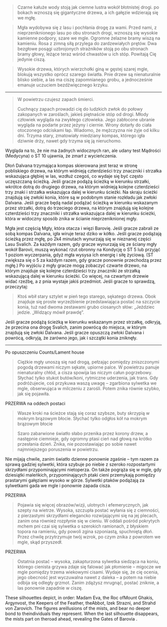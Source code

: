 
>Czarne kałuże wody stoją jak ciemne lustra wokół błotnistej drogi.
> po bokach wznoszą się gigantyczne drzewa, a ich gałęzie wdzierają się we mgłę.

> Mgła wydobywa się z lasu i pochłania drogę za wami. Przed nami, z nieprzeniknionego lasu po obu stronach drogi, wznoszą się wysokie kamienne podpory, szare we mgle. Ogromne żelazne bramy wiszą na kamieniu. Rosa z zimną siłą przylega do zardzewiałych prętów. Dwa bezgłowe posągi uzbrojonych strażników stoją po obu stronach bramy
głowy, leżące teraz wśród chwastów u ich stóp. Powitają Cię jedynie ciszą.

>Wysokie drzewa, których wierzchołki giną w gęstej szarej mgle, blokują wszystko oprócz szarego światła. 
>Pnie drzew są nienaturalnie blisko siebie, a las ma ciszę zapomnianego grobu, a jednocześnie emanuje uczuciem bezdźwięcznego krzyku.

----------


>W powietrzu czujesz zapach śmierci.
>
>Cuchnący zapach prowadzi cię do ludzkich zwłok do połowy zakopanych w zaroślach, jakieś piętnaście stóp od drogi. 
>Młody człowiek wygląda na zwykłego człowieka. 
>Jego zabłocone ubranie wygląda na podarte przez jeżyny i ciernie. 
>Wrony dotarły do ciała otoczonego odciskami łap. Wiadomo, że mężczyzna nie żyje od kilku dni.
>Trzyma stary, zmatowiały miedziany kompas, którego igła dziwnie drży, nawet gdy trzyma się ją nieruchomo.

Wygląda na to, że nie ma żadnych widocznych ran, ale udany test Mądrości (Medycyna) o ST 10 ujawnia, że zmarł z wycieńczenia.

Dłoń Dalvana trzymająca kompas skierowana jest teraz w stronę pobliskiego drzewa, na którym widnieją czterdzieści trzy znaczniki i strzałka wskazująca głębiej w las, wzdłuż czegoś, co wydaje się być często uczęszczaną ścieżką.
Jeśli gracze podążą ścieżką w kierunku strzałki, wkrótce dotrą do drugiego drzewa, na którym widnieją kolejne czterdzieści trzy znaki i strzałka wskazująca dalej w kierunku ścieżki. Na skraju ścieżki znajdują się zwłoki konia, które są w podobnym stanie rozkładu jak zwłoki Dalvana.
Jeśli gracze będą nadal podążać ścieżką w kierunku wskazanym przez strzałki, dotrą do trzeciego drzewa, na którym znajdują się kolejne czterdzieści trzy znaczniki i strzałka wskazująca dalej w kierunku ścieżki, która w widoczny sposób znika w ścianie nieprzeniknionej mgły.

Mgła jest częścią Mgły, która otacza i więzi Barovię. Jeśli gracze zabrali ze sobą kompas Dalvana, igła wiruje teraz dziko w kółko.
Jeśli gracze podążają ścieżką przez mgłę, po 2k4 minutach wynurzają się w nieznanej części Lasu Svalich. Za każdym razem, gdy gracze wynurzają się ze ściany mgły wokół Barovii, muszą wykonać rzut obronny na Kondycję o ST 5 lub przyjąć 1 poziom wyczerpania, gdyż mgła wysysa ich energię i siłę życiową. (ST zwiększa się o 5 za każdym razem, gdy gracze ponownie przechodzą przez mgłę.)
Po wyjściu z mgły gracze mogą zobaczyć czwarte drzewo, na którym znajduje się kolejne czterdzieści trzy znaczniki ze strzałką wskazującą dalej w kierunku ścieżki. Co więcej, na czwartym drzewie widać rzeźbę, a z pnia wystaje jakiś przedmiot. Jeśli gracze to sprawdzą, przeczytaj:

>Ktoś wbił stary sztylet w pień tego starego, sękatego drzewa.
> Obok znajduje się proste wyrzeźbienie przedstawiająca postać na szczycie konia, tuż nad dwoma zestawami grubo ciosanych słów:
„Jeździec jedzie.
„Widzący mówił prawdę”.

Jeśli gracze podążą ścieżką w kierunku wskazanym przez strzałkę, odkryją, że przecina ona drogę Svalich, zanim powrócą do miejsca, w którym znajdują się zwłoki Dalvana.
Jeśli gracze opuszczą zwłoki Dalvana i powrócą, odkryją, że zarówno jego, jak i szczątki konia zniknęły.


---------






Po opuszczeniu Counts/Lament house

>Ciężkie mgły unoszą się nad drogą, pełzając pomiędzy zniszczonymi pogodą drzewami niczym sękate, upiorne palce. 
>W powietrzu panuje nienaturalny chłód, a cisza spowija las niczym całun pogrzebowy.
>Słychać tylko stukot butów/koni, rytmiczne uderzenia, jak trans.
Gdy podróżujecie, coś przykuwa waszą uwagę – zgarbiona sylwetka we mgle, obserwująca w milczeniu z zarośli. Potem znika równie szybko, jak się pojawiła.

PRZERWA na oddech postaci
>Wasze kroki na ścieżce stają się coraz szybsze, buty skrzypią w mokrym brązowym błocie. 
>Słychać tylko odgłos kół na mokrym brązowym błocie 
>
>Szaro zabarwione światło słabo przenika przez korony drzew, a następnie ciemnieje, gdy ogromny ptasi cień nad głową na krótko przesłania dzień. 
>Znika, nie pozostawiając po sobie nawet najmniejszego poruszenia w powietrzu.
>
Nie mijają chwile, zanim światło dzienne ponownie zgaśnie – tym razem za sprawą gadziej sylwetki, która szybuje po niebie z szeroko rozpostartymi skrzydłami przypominającymi nietoperza. On także pogrąża się w mgle, gdy dziesiątki maleńkich, przypominających ptaki cieni przemykają pomiędzy prastarymi gałęziami wysoko w górze. 
Sylwetki ptaków podążają za sylwetkami gada we mgle i ponownie zapada cisza.

PRZERWA
>Pojawia się więcej obrazów/wizji, ulotnych i efemerycznych, jak szepty na wietrze. 
>Wysoka, szczupła postać wyłania się z ciemności, z pierzastymi skrzydłami elegancko rozwijającymi się na jej plecach, zanim ona również rozpłynie się w cieniu. 
>W oddali pośród pokrytych mchem pni czai się sylwetka o szerokich ramionach, z błyskiem topora na ramieniu, gdy powoli zgina szponiastą, spuchniętą dłoń. 
>Przez chwilę przytrzymuje twój wzrok, po czym znika z powrotem we mgle, skąd przyszedł.

PRZERWA
>Ostatnia postać – wysoka, zakapturzona sylwetka siedząca na koniu, którego cienista grzywa zdaje się falować jak płomienie – migocze we mgle pomiędzy trzema wiekowymi cisami. Wydaje się, że cię ocenia, jego obecność jest wyczuwalna nawet z daleka – a potem na niebie odbija się odległy grzmot. 
>Zanim zdążysz mrugnąć, postać zniknie, a las ponownie zapadnie w ciszę.


These silhouettes depict, in order: Madam Eva, the Roc ofMount Ghakis, Argynvost, the Keepers of the Feather, theAbbot, Izek Strazni, and Strahd von Zarovich. The figures areillusions of the mists, and bear no deeper bond to theindividuals they represent.
When the last silhouette disappears, the mists part on theroad ahead, revealing the
Gates of Barovia
.
